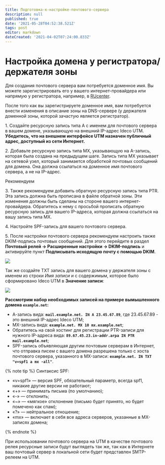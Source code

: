 ```yaml
---
title: Подготовка-к-настройке-почтового-сервера
description: null
published: true
date: '2021-05-28T04:52:38.521Z'
tags: post
editor: markdown
dateCreated: '2021-04-02T07:24:00.833Z'
---
```


# Настройка домена у регистратора/держателя зоны

Для создания почтового сервера вам потребуется доменное имя. Вы можете зарегистрировать его у вашего интернет-провайдера или напрямую у регистратора, например, в [RUcenter](https://www.nic.ru/).

После того как вы зарегистрируете доменное имя, вам потребуется внести изменения в описание зоны на DNS-сервере \(у держателя доменной зоны, которой зачастую является регистратор\).

1\. Создайте ресурсную запись типа А с именем для почтового сервера в вашем домене, указывающую на внешний IP-адрес Ideco UTM.  **Убедитесь, что на внешнем интерфейсе UTM назначен публичный адрес, доступный из сети Интернет.**

2\. Добавьте ресурсную запись типа MX, указывающую на A-запись, которая была создана на предыдущем шаге. Запись типа MX указывает на сетевой узел, который занимается обработкой почтовых сообщений для домена. Она должна ссылаться на доменное имя почтового сервера, а не на IP-адрес.

Рекомендуем

3\. Также рекомендуем добавить обратную ресурсную запись типа PTR. Эта запись должна быть прописана в файле обратной зоны. Эти изменения должны быть сделаны на стороне вашего интернет-провайдера. Обратитесь к нему с просьбой прописать обратную ресурсную запись для вашего IP-адреса, которая должна ссылаться на вашу запись типа MX.

4\. Настройте SPF-запись для вашего почтового сервера.

5\. После настройки почтового сервера рекомендуем настроить также DKIM-подпись почтовых сообщений. Для этого перейдите в раздел **Почтовый релей -&gt; Расширенные настройки -&gt; DKIM-подпись** и активируйте пункт **Подписывать исходящую почту с помощью DKIM**.

![](../../../_images/dikm-sign.png)

Так же создайте TXT запись для вашего домена у держателя зоны с именем из строки *Имя записи* и с содержимым, которое было сформировано Ideco UTM в **Значение записи**:

![](../../../_images/dikm-sign2.png)

**Рассмотрим набор необходимых записей на примере вымышленного домена `example.net`:**

* А-запись вида: **`mail.example.net. IN A 23.45.67.89`**, где 23.45.67.89 - это внешний IP-адрес Ideco UTM;
* MX-запись вида: **`example.net. MX 10 mx.example.net`**;
* Обратитесь на свой хостинг для регистрации PTR-записи для нужного IP-адреса вида: **`89.67.45.23.in-addr.arpa IN PTR mail.example.net`**;
* SPF-запись объявляющая другим почтовым серверам в Интернет, что отправка писем с вашего домена разрешена только с хоста почтового сервера, указанного в MX-записи: **`example.net. IN TXT "v=spf1 a mx -all"`**. 

 {% note tip %} 
 Синтаксис SPF:

* «v=spf1» — версия SPF, обязательный параметр, всегда spf1, никакие другие версии не работают;
* «+» — принимать письма (по умолчанию);
* «-» — отклонить;
* «~» — «мягкое» отклонение (письмо будет принято, но будет помечено как спам);
* «?» — нейтральное отношение;
* «mx» — включает в себя все адреса серверов, указанные в MX-записях домена;

{% endnote %}

При использовании почтового сервера на UTM в качестве почтового релея ресурсные записи будут выглядеть так же, так как в Интернете ваш почтовый сервер в локальной сети будет представлен SMTP-релеем на UTM.

